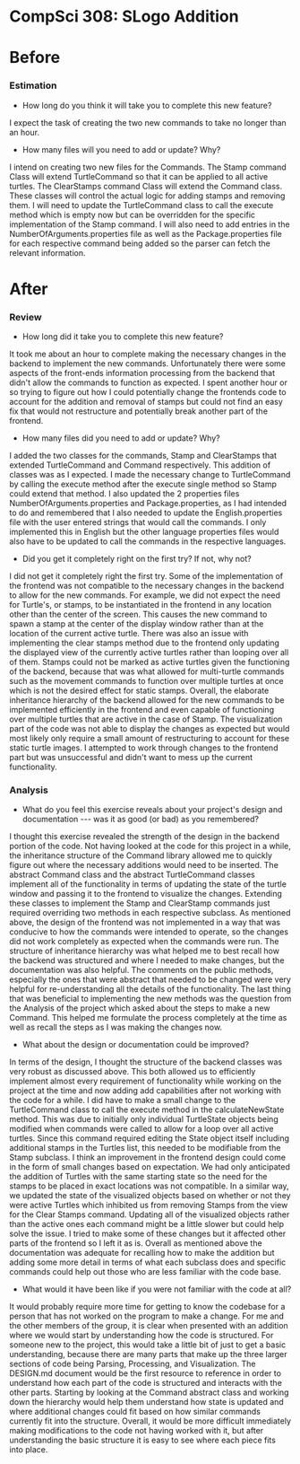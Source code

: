 CompSci 308: SLogo Addition
===

# Before

### Estimation

 * How long do you think it will take you to complete this new feature?
 
 I expect the task of creating the two new commands to take no longer than an hour.  

 * How many files will you need to add or update? Why?
 
 I intend on creating two new files for the Commands.  The Stamp command Class will extend TurtleCommand so that it can
 be applied to all active turtles.  The ClearStamps command Class will extend the Command class.  These classes will
 control the actual logic for adding stamps and removing them.  I will need to update the TurtleCommand class to call 
 the execute method which is empty now but can be overridden for the specific implementation of the Stamp command.  I 
 will also need to add entries in the NumberOfArguments.properties file as well as the Package.properties file for each 
 respective command being added so the parser can fetch the relevant information.

# After

### Review

 * How long did it take you to complete this new feature?
 
 It took me about an hour to complete making the necessary changes in the backend to implement the new commands.
 Unfortunately there were some aspects of the front-ends information processing from the backend that didn't allow the
 commands to function as expected.  I spent another hour or so trying to figure out how I could potentially change the
 frontends code to account for the addition and removal of stamps but could not find an easy fix that would not
 restructure and potentially break another part of the frontend.

 * How many files did you need to add or update? Why?
 
 I added the two classes for the commands, Stamp and ClearStamps that extended TurtleCommand and Command respectively.
 This addition of classes was as I expected.  I made the necessary change to TurtleCommand by calling the execute method
 after the execute single method so Stamp could extend that method.  I also updated the 2 properties files NumberOfArguments.properties
 and Package.properties, as I had intended to do and remembered that I also needed to update the English.properties file
 with the user entered strings that would call the commands.  I only implemented this in English but the other language
 properties files would also have to be updated to call the commands in the respective languages.

 * Did you get it completely right on the first try? If not, why not?
 
 I did not get it completely right the first try.  Some of the implementation of the frontend was not compatible to the
 necessary changes in the backend to allow for the new commands.  For example, we did not expect the need for Turtle's,
 or stamps, to be instantiated in the frontend in any location other than the center of the screen.  This causes the
 new command to spawn a stamp at the center of the display window rather than at the location of the current active
 turtle.  There was also an issue with implementing the clear stamps method due to the frontend only updating the 
 displayed view of the currently active turtles rather than looping over all of them.  Stamps could not be marked as 
 active turtles given the functioning of the backend, because that was what allowed for multi-turtle commands such as 
 the movement commands to function over multiple turtles at once which is not the desired effect for static stamps. 
 Overall, the elaborate inheritance hierarchy of the backend allowed for the new commands to be implemented efficiently in
 the frontend and even capable of functioning over multiple turtles that are active in the case of Stamp.  The visualization
 part of the code was not able to display the changes as expected but would most likely only require a small amount of
 restructuring to account for these static turtle images.  I attempted to work through changes to the frontend part but
 was unsuccessful and didn't want to mess up the current functionality.


### Analysis

 * What do you feel this exercise reveals about your project's design and documentation --- was it as good (or bad) as you remembered?
 
 I thought this exercise revealed the strength of the design in the backend portion of the code.  Not having looked at
 the code for this project in a while, the inheritance structure of the Command library allowed me to quickly figure out
 where the necessary additions would need to be inserted.  The abstract Command class and the abstract TurtleCommand classes
 implement all of the functionality in terms of updating the state of the turtle window and passing it to the frontend
 to visualize the changes.  Extending these classes to implement the Stamp and ClearStamp commands just required overriding
 two methods in each respective subclass.  As mentioned above, the design of the frontend was not implemented in a way
 that was conducive to how the commands were intended to operate, so the changes did not work completely as expected when
 the commands were run.  The structure of inheritance hierarchy was what helped me to best recall how the backend was
 structured and where I needed to make changes, but the documentation was also helpful.  The comments on the public methods,
 especially the ones that were abstract that needed to be changed were very helpful for re-understanding all the details
 of the functionality.  The last thing that was beneficial to implementing the new methods was the question from the 
 Analysis of the project which asked about the steps to make a new Command.  This helped me formulate the process 
 completely at the time as well as recall the steps as I was making the changes now.
 

 * What about the design or documentation could be improved?
 
 In terms of the design, I thought the structure of the backend classes was very robust as discussed above.  This both
 allowed us to efficiently implement almost every requirement of functionality while working on the project at the time
 and now adding add capabilities after not working with the code for a while.  I did have to make a small change to the
 TurtleCommand class to call the execute method in the calculateNewState method.  This was due to initially only individual
 TurtleState objects being modified when commands were called to allow for a loop over all active turtles.  Since this
 command required editing the State object itself including additional stamps in the Turtles list, this needed to be
 modifiable from the Stamp subclass.  I think an improvement in the frontend design could come in the form of small changes
 based on expectation.  We had only anticipated the addition of Turtles with the same starting state so the need for the
 stamps to be placed in exact locations was not compatible.  In a similar way, we updated the state of the visualized
 objects based on whether or not they were active Turtles which inhibited us from removing Stamps from the view for the
 Clear Stamps command.  Updating all of the visualized objects rather than the active ones each command might be a little
 slower but could help solve the issue.  I tried to make some of these changes but it affected other parts of the frontend
 so I left it as is.  Overall as mentioned above the documentation was adequate for recalling how to make the addition
 but adding some more detail in terms of what each subclass does and specific commands could help out those who are less
 familiar with the code base.

 * What would it have been like if you were not familiar with the code at all?
 
 It would probably require more time for getting to know the codebase for a person that has not worked on the program to
 make a change.  For me and the other members of the group, it is clear when presented with an addition where we would
 start by understanding how the code is structured.  For someone new to the project, this would take a little bit of
 just to get a basic understanding, because there are many parts that make up the three larger sections of code being
 Parsing, Processing, and Visualization.  The DESIGN.md document would be the first resource to reference in order to
 understand how each part of the code is structured and interacts with the other parts.  Starting by looking at the
 Command abstract class and working down the hierarchy would help them understand how state is updated and where additional
 changes could fit based on how similar commands currently fit into the structure.  Overall, it would be more difficult
 immediately making modifications to the code not having worked with it, but after understanding the basic structure it
 is easy to see where each piece fits into place.